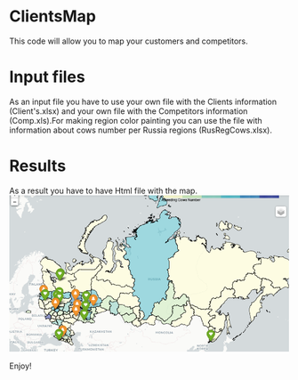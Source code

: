 # ClientsMap
This code will allow you to map your customers and competitors.

# Input files
As an input file you have to use your own file with the Clients information (Client's.xlsx) and your own file with the Competitors information (Comp.xls).For making region color painting you can use the file with information about cows number per Russia regions (RusRegCows.xlsx). 

# Results
As a result you have to have Html file with the map.
![This is Screen of Code results html page](./results/ResultsScreen.png)

Enjoy!
